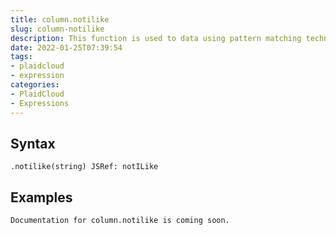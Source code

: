 ```yaml
---
title: column.notilike
slug: column-notilike
description: This function is used to data using pattern matching techniques that explicitly excludes the mentioned pattern from the query result set
date: 2022-01-25T07:39:54
tags:
- plaidcloud
- expression
categories:
- PlaidCloud
- Expressions
---
```



## Syntax



```
.notilike(string) JSRef: notILike
```


## Examples



```
Documentation for column.notilike is coming soon.
```
